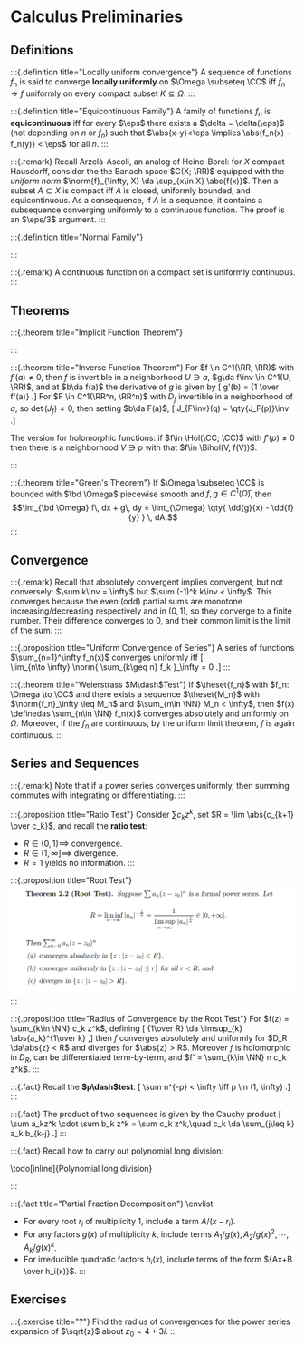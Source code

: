 # Calculus Preliminaries

## Definitions

:::{.definition title="Locally uniform convergence"}
A sequence of functions $f_n$ is said to converge **locally uniformly** on $\Omega \subseteq \CC$ iff $f_n\to f$ uniformly on every compact subset $K \subseteq \Omega$.
:::

:::{.definition title="Equicontinuous Family"}
A family of functions $f_n$ is **equicontinuous** iff for every $\eps$ there exists a $\delta = \delta(\eps)$ (not depending on $n$ or $f_n$) such that $\abs{x-y}<\eps \implies \abs{f_n(x) - f_n(y)} < \eps$ for all $n$.
:::

:::{.remark}
Recall Arzelà-Ascoli, an analog of Heine-Borel: for $X$ compact Hausdorff, consider the the Banach space $C(X; \RR)$ equipped with the *uniform norm* $\norm{f}_{\infty, X} \da \sup_{x\in X} \abs{f(x)}$.
Then a subset $A \subseteq X$ is compact iff $A$ is closed, uniformly bounded, and equicontinuous.
As a consequence, if $A$ is a sequence, it contains a subsequence converging uniformly to a continuous function.
The proof is an $\eps/3$ argument.
:::

:::{.definition title="Normal Family"}

:::

:::{.remark}
A continuous function on a compact set is uniformly continuous.
:::


## Theorems

:::{.theorem title="Implicit Function Theorem"}

:::

:::{.theorem title="Inverse Function Theorem"}
For $f \in C^1(\RR; \RR)$ with $f'(a) \neq 0$, then $f$ is invertible in a neighborhood $U \ni a$, $g\da f\inv \in C^1(U; \RR)$, and at $b\da f(a)$ the derivative of $g$ is given by
\[
g'(b) = {1 \over f'(a)}
.\]
For $F \in C^1(\RR^n, \RR^n)$ with $D_f$ invertible in a neighborhood of $a$, so $\det(J_f)\neq 0$, then setting $b\da F(a)$,
\[
J_{F\inv}(q) = \qty{J_F(p)}\inv
.\]

The version for holomorphic functions: if $f\in \Hol(\CC; \CC)$ with $f'(p)\neq 0$ then there is a neighborhood $V\ni p$ with that $f\in \Bihol(V, f(V))$.

:::

:::{.theorem title="Green's Theorem"}
If $\Omega \subseteq \CC$ is bounded with $\bd \Omega$ piecewise smooth and $f, g\in C^1(\bar \Omega)$, then $$\int_{\bd \Omega} f\, dx + g\, dy = \iint_{\Omega} \qty{ \dd{g}{x} - \dd{f}{y} } \, dA.$$
:::

## Convergence

:::{.remark}
Recall that absolutely convergent implies convergent, but not conversely: $\sum k\inv = \infty$ but $\sum (-1)^k k\inv < \infty$.
This converges because the even (odd) partial sums are monotone increasing/decreasing respectively and in $(0, 1)$, so they converge to a finite number.
Their difference converges to 0, and their common limit is the limit of the sum.
:::

:::{.proposition title="Uniform Convergence of Series"}
A series of functions $\sum_{n=1}^\infty f_n(x)$ converges uniformly iff 
\[  
\lim_{n\to \infty} \norm{ \sum_{k\geq n} f_k }_\infty = 0
.\]
:::

:::{.theorem title="Weierstrass $M\dash$Test"}
If $\theset{f_n}$ with $f_n: \Omega \to \CC$ and there exists a sequence $\theset{M_n}$ with $\norm{f_n}_\infty \leq M_n$ and $\sum_{n\in \NN} M_n < \infty$, then $f(x) \definedas \sum_{n\in \NN} f_n(x)$ converges absolutely and uniformly on $\Omega$. 
Moreover, if the $f_n$ are continuous, by the uniform limit theorem, $f$ is again continuous.
:::


## Series and Sequences

:::{.remark}
Note that if a power series converges uniformly, then summing commutes with integrating or differentiating.
:::


:::{.proposition title="Ratio Test"}
Consider $\sum c_k z^k$, set $R = \lim \abs{c_{k+1} \over c_k}$, and recall the **ratio test**:

- $R\in (0, 1) \implies$ convergence.
- $R\in (1, \infty] \implies$ divergence.
- $R=1$ yields no information.
:::

:::{.proposition title="Root Test"}
![image_2021-05-27-15-40-58](figures/image_2021-05-27-15-40-58.png)
:::

:::{.proposition title="Radius of Convergence by the Root Test"}
For $f(z) = \sum_{k\in \NN} c_k z^k$, defining
\[
{1\over R} \da \limsup_{k} \abs{a_k}^{1\over k}
,\]
then $f$ converges absolutely and uniformly for $D_R \da\abs{z} < R$ and diverges for $\abs{z} > R$.
Moreover $f$ is holomorphic in $D_R$, can be differentiated term-by-term, and $f' = \sum_{k\in \NN} n c_k z^k$.
:::

:::{.fact}
Recall the **$p\dash$test**:
\[
\sum n^{-p} < \infty \iff p \in (1, \infty)
.\]
:::

:::{.fact}
The product of two sequences is given by the Cauchy product
\[
\sum a_kz^k \cdot \sum b_k z^k = \sum c_k z^k,\quad c_k \da \sum_{j\leq k} a_k b_{k-j}
.\]
:::


:::{.fact}
Recall how to carry out polynomial long division:

\todo[inline]{Polynomial long division}

:::


:::{.fact title="Partial Fraction Decomposition"}
\envlist

- For every root $r_i$ of multiplicity 1, include a term $A/(x-r_i)$.
- For any factors $g(x)$ of multiplicity $k$, include terms $A_1/g(x), A_2/g(x)^2, \cdots, A_k / g(x)^k$.
- For irreducible quadratic factors $h_i(x)$, include terms of the form ${Ax+B \over h_i(x)}$.
:::





## Exercises


:::{.exercise title="?"}
Find the radius of convergences for the power series expansion of $\sqrt{z}$ about $z_0 = 4 +3i$.
:::


